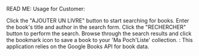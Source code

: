 READ ME:
Usage for Customer:

Click the "AJOUTER UN LIVRE" button to start searching for books.
Enter the book's title and author in the search form.
Click the "RECHERCHER" button to perform the search.
Browse through the search results and click the bookmark icon to save a book to your 'Ma Poch'Liste' collection.
:
This application relies on the Google Books API for book data.

